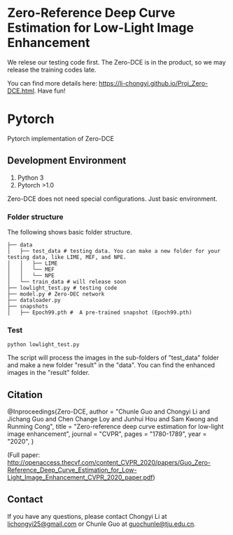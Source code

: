 # Zero-Reference Deep Curve Estimation for Low-Light Image Enhancement


We relese our testing code first. The Zero-DCE is in the product, so we may release the training codes late. 

You can find more details here: https://li-chongyi.github.io/Proj_Zero-DCE.html. Have fun!

# Pytorch
Pytorch implementation of Zero-DCE

## Development Environment
1. Python 3 
2. Pytorch >1.0

Zero-DCE does not need special configurations. Just basic environment. 

### Folder structure
The following shows basic folder structure.
```
├── data
│   ├── test_data # testing data. You can make a new folder for your testing data, like LIME, MEF, and NPE.
│   │   ├── LIME 
│   │   └── MEF
│   │   └── NPE
│   └── train_data # will release soon
├── lowlight_test.py # testing code
├── model.py # Zero-DEC network
├── dataloader.py
├── snapshots
│   ├── Epoch99.pth #  A pre-trained snapshot (Epoch99.pth)
```
### Test
```
python lowlight_test.py 
```
The script will process the images in the sub-folders of "test_data" folder and make a new folder "result" in the "data". You can find the enhanced images in the "result" folder.

## Citation
@Inproceedings{Zero-DCE,
  author        = "Chunle Guo and Chongyi Li and Jichang Guo and Chen Change Loy and Junhui Hou and Sam Kwong and Runming Cong",
  title         = "Zero-reference deep curve estimation for low-light image enhancement",
  journal       = "CVPR",
  pages         = "1780-1789",
  year          = "2020",
}

(Full paper: http://openaccess.thecvf.com/content_CVPR_2020/papers/Guo_Zero-Reference_Deep_Curve_Estimation_for_Low-Light_Image_Enhancement_CVPR_2020_paper.pdf)

## Contact
If you have any questions, please contact Chongyi Li at lichongyi25@gmail.com or Chunle Guo at guochunle@tju.edu.cn.


